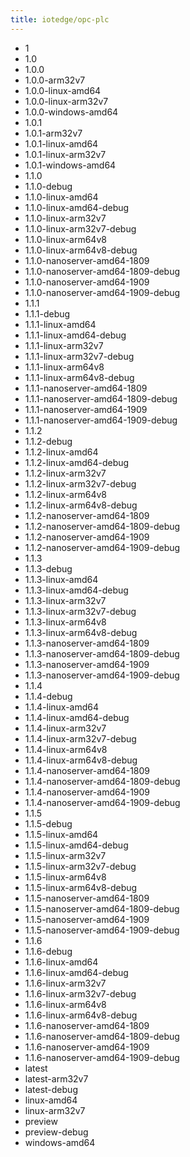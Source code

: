 ```yaml
---
title: iotedge/opc-plc
---
```

- 1
- 1.0
- 1.0.0
- 1.0.0-arm32v7
- 1.0.0-linux-amd64
- 1.0.0-linux-arm32v7
- 1.0.0-windows-amd64
- 1.0.1
- 1.0.1-arm32v7
- 1.0.1-linux-amd64
- 1.0.1-linux-arm32v7
- 1.0.1-windows-amd64
- 1.1.0
- 1.1.0-debug
- 1.1.0-linux-amd64
- 1.1.0-linux-amd64-debug
- 1.1.0-linux-arm32v7
- 1.1.0-linux-arm32v7-debug
- 1.1.0-linux-arm64v8
- 1.1.0-linux-arm64v8-debug
- 1.1.0-nanoserver-amd64-1809
- 1.1.0-nanoserver-amd64-1809-debug
- 1.1.0-nanoserver-amd64-1909
- 1.1.0-nanoserver-amd64-1909-debug
- 1.1.1
- 1.1.1-debug
- 1.1.1-linux-amd64
- 1.1.1-linux-amd64-debug
- 1.1.1-linux-arm32v7
- 1.1.1-linux-arm32v7-debug
- 1.1.1-linux-arm64v8
- 1.1.1-linux-arm64v8-debug
- 1.1.1-nanoserver-amd64-1809
- 1.1.1-nanoserver-amd64-1809-debug
- 1.1.1-nanoserver-amd64-1909
- 1.1.1-nanoserver-amd64-1909-debug
- 1.1.2
- 1.1.2-debug
- 1.1.2-linux-amd64
- 1.1.2-linux-amd64-debug
- 1.1.2-linux-arm32v7
- 1.1.2-linux-arm32v7-debug
- 1.1.2-linux-arm64v8
- 1.1.2-linux-arm64v8-debug
- 1.1.2-nanoserver-amd64-1809
- 1.1.2-nanoserver-amd64-1809-debug
- 1.1.2-nanoserver-amd64-1909
- 1.1.2-nanoserver-amd64-1909-debug
- 1.1.3
- 1.1.3-debug
- 1.1.3-linux-amd64
- 1.1.3-linux-amd64-debug
- 1.1.3-linux-arm32v7
- 1.1.3-linux-arm32v7-debug
- 1.1.3-linux-arm64v8
- 1.1.3-linux-arm64v8-debug
- 1.1.3-nanoserver-amd64-1809
- 1.1.3-nanoserver-amd64-1809-debug
- 1.1.3-nanoserver-amd64-1909
- 1.1.3-nanoserver-amd64-1909-debug
- 1.1.4
- 1.1.4-debug
- 1.1.4-linux-amd64
- 1.1.4-linux-amd64-debug
- 1.1.4-linux-arm32v7
- 1.1.4-linux-arm32v7-debug
- 1.1.4-linux-arm64v8
- 1.1.4-linux-arm64v8-debug
- 1.1.4-nanoserver-amd64-1809
- 1.1.4-nanoserver-amd64-1809-debug
- 1.1.4-nanoserver-amd64-1909
- 1.1.4-nanoserver-amd64-1909-debug
- 1.1.5
- 1.1.5-debug
- 1.1.5-linux-amd64
- 1.1.5-linux-amd64-debug
- 1.1.5-linux-arm32v7
- 1.1.5-linux-arm32v7-debug
- 1.1.5-linux-arm64v8
- 1.1.5-linux-arm64v8-debug
- 1.1.5-nanoserver-amd64-1809
- 1.1.5-nanoserver-amd64-1809-debug
- 1.1.5-nanoserver-amd64-1909
- 1.1.5-nanoserver-amd64-1909-debug
- 1.1.6
- 1.1.6-debug
- 1.1.6-linux-amd64
- 1.1.6-linux-amd64-debug
- 1.1.6-linux-arm32v7
- 1.1.6-linux-arm32v7-debug
- 1.1.6-linux-arm64v8
- 1.1.6-linux-arm64v8-debug
- 1.1.6-nanoserver-amd64-1809
- 1.1.6-nanoserver-amd64-1809-debug
- 1.1.6-nanoserver-amd64-1909
- 1.1.6-nanoserver-amd64-1909-debug
- latest
- latest-arm32v7
- latest-debug
- linux-amd64
- linux-arm32v7
- preview
- preview-debug
- windows-amd64
